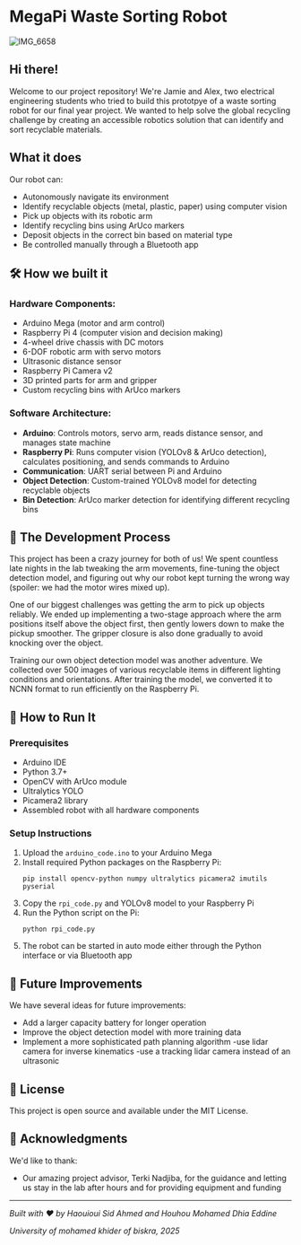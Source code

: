 # MegaPi Waste Sorting Robot

![IMG_6658](https://github.com/user-attachments/assets/8f4d9fbb-3eb6-45d4-bdd1-94fe202af9d4)


## Hi there!

Welcome to our project repository! We're Jamie and Alex, two electrical engineering students who tried to build this prototpye of a waste sorting robot for our final year project. We wanted to help solve the global recycling challenge by creating an accessible robotics solution that can identify and sort recyclable materials.

## What it does

Our robot can:
- Autonomously navigate its environment
- Identify recyclable objects (metal, plastic, paper) using computer vision
- Pick up objects with its robotic arm
- Identify recycling bins using ArUco markers
- Deposit objects in the correct bin based on material type
- Be controlled manually through a Bluetooth app

## 🛠️ How we built it

### Hardware Components:
- Arduino Mega (motor and arm control)
- Raspberry Pi 4 (computer vision and decision making)
- 4-wheel drive chassis with DC motors
- 6-DOF robotic arm with servo motors
- Ultrasonic distance sensor
- Raspberry Pi Camera v2
- 3D printed parts for arm and gripper
- Custom recycling bins with ArUco markers

### Software Architecture:
- **Arduino**: Controls motors, servo arm, reads distance sensor, and manages state machine
- **Raspberry Pi**: Runs computer vision (YOLOv8 & ArUco detection), calculates positioning, and sends commands to Arduino
- **Communication**: UART serial between Pi and Arduino
- **Object Detection**: Custom-trained YOLOv8 model for detecting recyclable objects
- **Bin Detection**: ArUco marker detection for identifying different recycling bins

## 🔬 The Development Process

This project has been a crazy journey for both of us! We spent countless late nights in the lab tweaking the arm movements, fine-tuning the object detection model, and figuring out why our robot kept turning the wrong way (spoiler: we had the motor wires mixed up).

One of our biggest challenges was getting the arm to pick up objects reliably. We ended up implementing a two-stage approach where the arm positions itself above the object first, then gently lowers down to make the pickup smoother. The gripper closure is also done gradually to avoid knocking over the object.

Training our own object detection model was another adventure. We collected over 500 images of various recyclable items in different lighting conditions and orientations. After training the model, we converted it to NCNN format to run efficiently on the Raspberry Pi.

## 🚀 How to Run It

### Prerequisites
- Arduino IDE
- Python 3.7+
- OpenCV with ArUco module
- Ultralytics YOLO
- Picamera2 library
- Assembled robot with all hardware components

### Setup Instructions
1. Upload the `arduino_code.ino` to your Arduino Mega
2. Install required Python packages on the Raspberry Pi:
   ```
   pip install opencv-python numpy ultralytics picamera2 imutils pyserial
   ```
3. Copy the `rpi_code.py` and YOLOv8 model to your Raspberry Pi
4. Run the Python script on the Pi:
   ```
   python rpi_code.py
   ```
5. The robot can be started in auto mode either through the Python interface or via Bluetooth app

## 🌟 Future Improvements

We have several ideas for future improvements:
- Add a larger capacity battery for longer operation
- Improve the object detection model with more training data
- Implement a more sophisticated path planning algorithm
-use lidar camera for inverse kinematics
-use a tracking lidar camera instead of an ultrasonic

## 📝 License

This project is open source and available under the MIT License.

## 🙏 Acknowledgments

We'd like to thank:
- Our amazing project advisor, Terki Nadjiba, for the guidance and letting us stay in the lab after hours and for providing equipment and funding

---

*Built with ❤️ by Haouioui Sid Ahmed and Houhou Mohamed Dhia Eddine*

*University of mohamed khider of biskra, 2025* 
